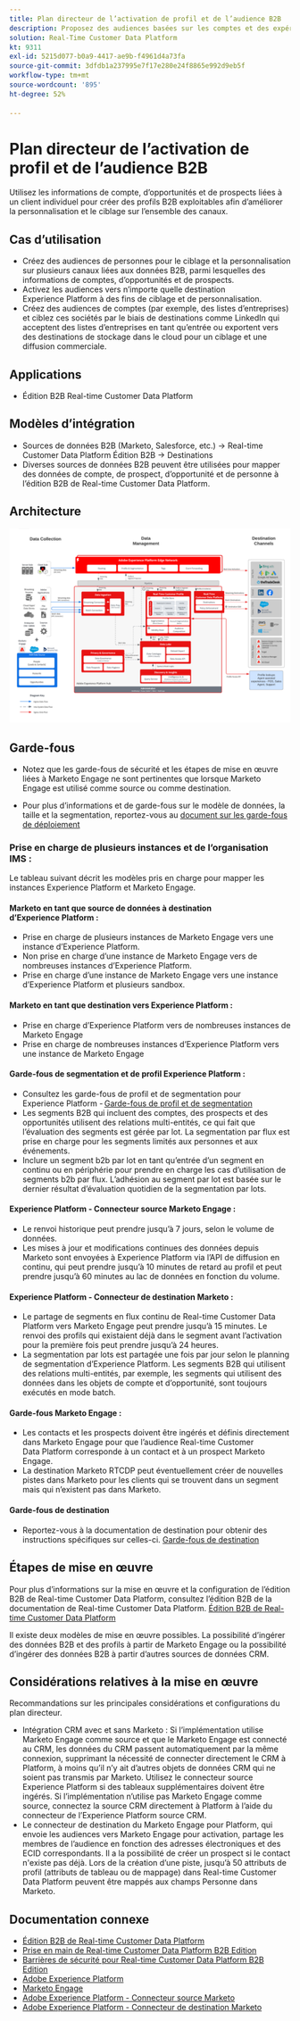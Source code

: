 ```yaml
---
title: Plan directeur de l’activation de profil et de l’audience B2B
description: Proposez des audiences basées sur les comptes et des expériences client centrées sur les profils grâce à Real-time Customer Data Platform.
solution: Real-Time Customer Data Platform
kt: 9311
exl-id: 5215d077-b0a9-4417-ae9b-f4961d4a73fa
source-git-commit: 3dfdb1a237995e7f17e280e24f8865e992d9eb5f
workflow-type: tm+mt
source-wordcount: '895'
ht-degree: 52%

---
```


# Plan directeur de l’activation de profil et de l’audience B2B

Utilisez les informations de compte, d’opportunités et de prospects liées à un client individuel pour créer des profils B2B exploitables afin d’améliorer la personnalisation et le ciblage sur l’ensemble des canaux.

## Cas d’utilisation

* Créez des audiences de personnes pour le ciblage et la personnalisation sur plusieurs canaux liées aux données B2B, parmi lesquelles des informations de comptes, d’opportunités et de prospects.
* Activez les audiences vers n’importe quelle destination Experience Platform à des fins de ciblage et de personnalisation.
* Créez des audiences de comptes (par exemple, des listes d’entreprises) et ciblez ces sociétés par le biais de destinations comme LinkedIn qui acceptent des listes d’entreprises en tant qu’entrée ou exportent vers des destinations de stockage dans le cloud pour un ciblage et une diffusion commerciale.

## Applications

* Édition B2B Real-time Customer Data Platform

## Modèles d’intégration

* Sources de données B2B (Marketo, Salesforce, etc.) -> Real-time Customer Data Platform Édition B2B -> Destinations
* Diverses sources de données B2B peuvent être utilisées pour mapper des données de compte, de prospect, d’opportunité et de personne à l’édition B2B de Real-time Customer Data Platform.

## Architecture

![Architecture de référence du plan directeur d’activation B2B](assets/b2b-activation.png)

## Garde-fous

* Notez que les garde-fous de sécurité et les étapes de mise en œuvre liées à Marketo Engage ne sont pertinentes que lorsque Marketo Engage est utilisé comme source ou comme destination.

* Pour plus d’informations et de garde-fous sur le modèle de données, la taille et la segmentation, reportez-vous au [document sur les garde-fous de déploiement](../experience-platform/deployment/guardrails.md)


### Prise en charge de plusieurs instances et de l’organisation IMS :

Le tableau suivant décrit les modèles pris en charge pour mapper les instances Experience Platform et Marketo Engage.

#### Marketo en tant que source de données à destination d’Experience Platform :

* Prise en charge de plusieurs instances de Marketo Engage vers une instance d’Experience Platform.
* Non prise en charge d’une instance de Marketo Engage vers de nombreuses instances d’Experience Platform.
* Prise en charge d’une instance de Marketo Engage vers une instance d’Experience Platform et plusieurs sandbox.

#### Marketo en tant que destination vers Experience Platform :

* Prise en charge d’Experience Platform vers de nombreuses instances de Marketo Engage
* Prise en charge de nombreuses instances d’Experience Platform vers une instance de Marketo Engage

#### Garde-fous de segmentation et de profil Experience Platform :

* Consultez les garde-fous de profil et de segmentation pour Experience Platform - [Garde-fous de profil et de segmentation](https://experienceleague.adobe.com/docs/experience-platform/profile/guardrails.html?lang=fr)
* Les segments B2B qui incluent des comptes, des prospects et des opportunités utilisent des relations multi-entités, ce qui fait que l’évaluation des segments est gérée par lot. La segmentation par flux est prise en charge pour les segments limités aux personnes et aux événements.
* Inclure un segment b2b par lot en tant qu’entrée d’un segment en continu ou en périphérie pour prendre en charge les cas d’utilisation de segments b2b par flux. L’adhésion au segment par lot est basée sur le dernier résultat d’évaluation quotidien de la segmentation par lots.

#### Experience Platform - Connecteur source Marketo Engage :

* Le renvoi historique peut prendre jusqu’à 7 jours, selon le volume de données.
* Les mises à jour et modifications continues des données depuis Marketo sont envoyées à Experience Platform via l’API de diffusion en continu, qui peut prendre jusqu’à 10 minutes de retard au profil et peut prendre jusqu’à 60 minutes au lac de données en fonction du volume.

#### Experience Platform - Connecteur de destination Marketo :

* Le partage de segments en flux continu de Real-time Customer Data Platform vers Marketo Engage peut prendre jusqu’à 15 minutes. Le renvoi des profils qui existaient déjà dans le segment avant l’activation pour la première fois peut prendre jusqu’à 24 heures.
* La segmentation par lots est partagée une fois par jour selon le planning de segmentation d’Experience Platform. Les segments B2B qui utilisent des relations multi-entités, par exemple, les segments qui utilisent des données dans les objets de compte et d’opportunité, sont toujours exécutés en mode batch.

#### Garde-fous Marketo Engage :

* Les contacts et les prospects doivent être ingérés et définis directement dans Marketo Engage pour que l’audience Real-time Customer Data Platform corresponde à un contact et à un prospect Marketo Engage.
* La destination Marketo RTCDP peut éventuellement créer de nouvelles pistes dans Marketo pour les clients qui se trouvent dans un segment mais qui n’existent pas dans Marketo.

#### Garde-fous de destination

* Reportez-vous à la documentation de destination pour obtenir des instructions spécifiques sur celles-ci. [Garde-fous de destination](https://experienceleague.adobe.com/docs/experience-platform/destinations/guardrails.html?lang=fr)


## Étapes de mise en œuvre

Pour plus d’informations sur la mise en œuvre et la configuration de l’édition B2B de Real-time Customer Data Platform, consultez l’édition B2B de la documentation de Real-time Customer Data Platform. [Édition B2B de Real-time Customer Data Platform](https://experienceleague.adobe.com/docs/experience-platform/rtcdp/b2b-overview.html?lang=fr)

Il existe deux modèles de mise en œuvre possibles. La possibilité d’ingérer des données B2B et des profils à partir de Marketo Engage ou la possibilité d’ingérer des données B2B à partir d’autres sources de données CRM.

## Considérations relatives à la mise en œuvre

Recommandations sur les principales considérations et configurations du plan directeur.

* Intégration CRM avec et sans Marketo :
Si l’implémentation utilise Marketo Engage comme source et que le Marketo Engage est connecté au CRM, les données du CRM passent automatiquement par la même connexion, supprimant la nécessité de connecter directement le CRM à Platform, à moins qu’il n’y ait d’autres objets de données CRM qui ne soient pas transmis par Marketo. Utilisez le connecteur source Experience Platform si des tableaux supplémentaires doivent être ingérés. Si l’implémentation n’utilise pas Marketo Engage comme source, connectez la source CRM directement à Platform à l’aide du connecteur de l’Experience Platform source CRM.
* Le connecteur de destination du Marketo Engage pour Platform, qui envoie les audiences vers Marketo Engage pour activation, partage les membres de l’audience en fonction des adresses électroniques et des ECID correspondants. Il a la possibilité de créer un prospect si le contact n&#39;existe pas déjà. Lors de la création d’une piste, jusqu’à 50 attributs de profil (attributs de tableau ou de mappage) dans Real-time Customer Data Platform peuvent être mappés aux champs Personne dans Marketo.

## Documentation connexe

* [Édition B2B de Real-time Customer Data Platform](https://experienceleague.adobe.com/docs/experience-platform/rtcdp/b2b-overview.html?lang=fr)
* [Prise en main de Real-time Customer Data Platform B2B Edition](https://experienceleague.adobe.com/fr/docs/experience-platform/rtcdp/intro/rtcdpb2b-intro/b2b-tutorial)
* [Barrières de sécurité pour Real-time Customer Data Platform B2B Edition](https://experienceleague.adobe.com/fr/docs/experience-platform/rtcdp/intro/rtcdpb2b-intro/b2b-guardrails)
* [Adobe Experience Platform](https://experienceleague.adobe.com/docs/experience-platform.html?lang=fr)
* [Marketo Engage](https://experienceleague.adobe.com/docs/marketo/using/home.html?lang=fr)
* [Adobe Experience Platform - Connecteur source Marketo](https://experienceleague.adobe.com/docs/experience-platform/sources/connectors/adobe-applications/marketo/marketo.html?lang=fr)
* [Adobe Experience Platform - Connecteur de destination Marketo](https://experienceleague.adobe.com/docs/marketo/using/product-docs/core-marketo-concepts/smart-lists-and-static-lists/static-lists/push-an-adobe-experience-cloud-segment-to-a-marketo-static-list.html?lang=fr)
